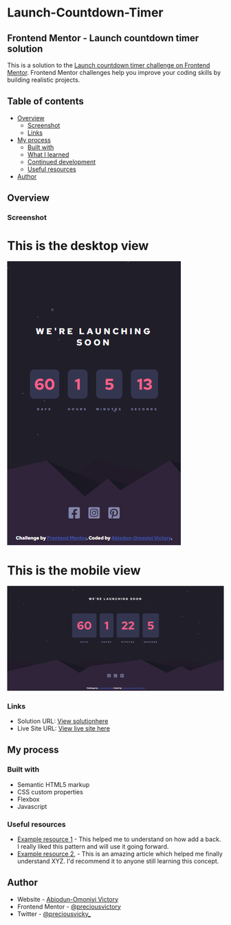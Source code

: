 # Launch-Countdown-Timer
## Frontend Mentor - Launch countdown timer solution

This is a solution to the [Launch countdown timer challenge on Frontend Mentor](https://www.frontendmentor.io/challenges/launch-countdown-timer-N0XkGfyz-). Frontend Mentor challenges help you improve your coding skills by building realistic projects. 

## Table of contents

- [Overview](#overview)
  - [Screenshot](#screenshot)
  - [Links](#links)
- [My process](#my-process)
  - [Built with](#built-with)
  - [What I learned](#what-i-learned)
  - [Continued development](#continued-development)
  - [Useful resources](#useful-resources)
- [Author](#author)

## Overview

### Screenshot

# This is the desktop view
![](Launch-countdown-timer-small-screen.png)

# This is the mobile view
![](Launch-countdown-timer.png)

### Links

- Solution URL: [View solutionhere](https://github.com/preciousvictory/Launch-Countdown-Timer.git)
- Live Site URL: [View live site here](https://preciousvictory.github.io/Launch-Countdown-Timer/)

## My process

### Built with

- Semantic HTML5 markup
- CSS custom properties
- Flexbox
- Javascript

<!-- 
### What I learned

Use this section to recap over some of your major learnings while working through this project. Writing these out and providing code samples of areas you want to highlight is a great way to reinforce your own knowledge.

To see how you can add code snippets, see below:

```html
<h1>Some HTML code I'm proud of</h1>
```
```css
.proud-of-this-css {
  color: papayawhip;
}
```
```js
const proudOfThisFunc = () => {
  console.log('🎉')
}
```

If you want more help with writing markdown, we'd recommend checking out [The Markdown Guide](https://www.markdownguide.org/) to learn more.

### Continued development

Use this section to outline areas that you want to continue focusing on in future projects. These could be concepts you're still not completely comfortable with or techniques you found useful that you want to refine and perfect.-->

### Useful resources

- [Example resource 1](https://www.w3schools.com/cssref/css3_pr_background.php) - This helped me to  understand on how add a back. I really liked this pattern and will use it going forward.
- [Example resource 2](https://blog.avada.io/css/card-hover-effects), [](https://www.w3schools.com/howto/howto_css_flip_card.asp)- This is an amazing article which helped me finally understand XYZ. I'd recommend it to anyone still learning this concept.

## Author

- Website - [Abiodun-Omoniyi Victory](https://github.com/preciousvictory)
- Frontend Mentor - [@preciousvictory](https://www.frontendmentor.io/profile/preciousvictory)
- Twitter - [@preciousvicky_](https://www.twitter.com/preciousvicky_)
